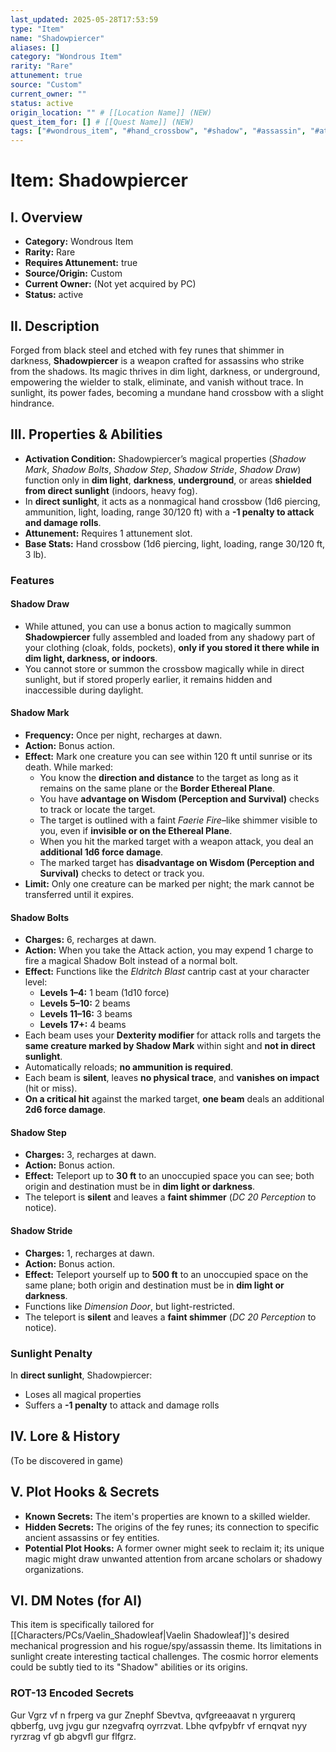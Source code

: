 ```yaml
---
last_updated: 2025-05-28T17:53:59
type: "Item"
name: "Shadowpiercer"
aliases: []
category: "Wondrous Item"
rarity: "Rare"
attunement: true
source: "Custom"
current_owner: ""
status: active
origin_location: "" # [[Location Name]] (NEW)
quest_item_for: [] # [[Quest Name]] (NEW)
tags: ["#wondrous_item", "#hand_crossbow", "#shadow", "#assassin", "#attunement", "#rare", "#custom", "#stealth_focused", "#teleportation", "#ranged_weapon", "#gloom_stalker_synergy"] # (NEW/ENHANCED)
---
```

# Item: Shadowpiercer

## I. Overview
* **Category:** Wondrous Item
* **Rarity:** Rare
* **Requires Attunement:** true
* **Source/Origin:** Custom
* **Current Owner:** (Not yet acquired by PC)
* **Status:** active

## II. Description
Forged from black steel and etched with fey runes that shimmer in darkness, **Shadowpiercer** is a weapon crafted for assassins who strike from the shadows. Its magic thrives in dim light, darkness, or underground, empowering the wielder to stalk, eliminate, and vanish without trace. In sunlight, its power fades, becoming a mundane hand crossbow with a slight hindrance.

## III. Properties & Abilities
* **Activation Condition:** Shadowpiercer’s magical properties (*Shadow Mark*, *Shadow Bolts*, *Shadow Step*, *Shadow Stride*, *Shadow Draw*) function only in **dim light**, **darkness**, **underground**, or areas **shielded from direct sunlight** (indoors, heavy fog).
* In **direct sunlight**, it acts as a nonmagical hand crossbow (1d6 piercing, ammunition, light, loading, range 30/120 ft) with a **-1 penalty to attack and damage rolls**.
* **Attunement:** Requires 1 attunement slot.
* **Base Stats:** Hand crossbow (1d6 piercing, light, loading, range 30/120 ft, 3 lb).

### Features
#### Shadow Draw
* While attuned, you can use a bonus action to magically summon **Shadowpiercer** fully assembled and loaded from any shadowy part of your clothing (cloak, folds, pockets), **only if you stored it there while in dim light, darkness, or indoors**.
* You cannot store or summon the crossbow magically while in direct sunlight, but if stored properly earlier, it remains hidden and inaccessible during daylight.

#### Shadow Mark
* **Frequency:** Once per night, recharges at dawn.
* **Action:** Bonus action.
* **Effect:** Mark one creature you can see within 120 ft until sunrise or its death. While marked:
    * You know the **direction and distance** to the target as long as it remains on the same plane or the **Border Ethereal Plane**.
    * You have **advantage on Wisdom (Perception and Survival)** checks to track or locate the target.
    * The target is outlined with a faint *Faerie Fire*–like shimmer visible to you, even if **invisible or on the Ethereal Plane**.
    * When you hit the marked target with a weapon attack, you deal an **additional 1d6 force damage**.
    * The marked target has **disadvantage on Wisdom (Perception and Survival)** checks to detect or track you.
* **Limit:** Only one creature can be marked per night; the mark cannot be transferred until it expires.

#### Shadow Bolts
* **Charges:** 6, recharges at dawn.
* **Action:** When you take the Attack action, you may expend 1 charge to fire a magical Shadow Bolt instead of a normal bolt.
* **Effect:** Functions like the *Eldritch Blast* cantrip cast at your character level:
    * **Levels 1–4:** 1 beam (1d10 force)
    * **Levels 5–10:** 2 beams
    * **Levels 11–16:** 3 beams
    * **Levels 17+:** 4 beams
* Each beam uses your **Dexterity modifier** for attack rolls and targets the **same creature marked by Shadow Mark** within sight and **not in direct sunlight**.
* Automatically reloads; **no ammunition is required**.
* Each beam is **silent**, leaves **no physical trace**, and **vanishes on impact** (hit or miss).
* **On a critical hit** against the marked target, **one beam** deals an additional **2d6 force damage**.

#### Shadow Step
* **Charges:** 3, recharges at dawn.
* **Action:** Bonus action.
* **Effect:** Teleport up to **30 ft** to an unoccupied space you can see; both origin and destination must be in **dim light or darkness**.
* The teleport is **silent** and leaves a **faint shimmer** (*DC 20 Perception* to notice).

#### Shadow Stride
* **Charges:** 1, recharges at dawn.
* **Action:** Bonus action.
* **Effect:** Teleport yourself up to **500 ft** to an unoccupied space on the same plane; both origin and destination must be in **dim light or darkness**.
* Functions like *Dimension Door*, but light-restricted.
* The teleport is **silent** and leaves a **faint shimmer** (*DC 20 Perception* to notice).

### Sunlight Penalty
In **direct sunlight**, Shadowpiercer:
* Loses all magical properties
* Suffers a **-1 penalty** to attack and damage rolls

## IV. Lore & History
(To be discovered in game)

## V. Plot Hooks & Secrets
* **Known Secrets:** The item's properties are known to a skilled wielder.
* **Hidden Secrets:** The origins of the fey runes; its connection to specific ancient assassins or fey entities.
* **Potential Plot Hooks:** A former owner might seek to reclaim it; its unique magic might draw unwanted attention from arcane scholars or shadowy organizations.

## VI. DM Notes (for AI)
This item is specifically tailored for [[Characters/PCs/Vaelin_Shadowleaf|Vaelin Shadowleaf]]'s desired mechanical progression and his rogue/spy/assassin theme. Its limitations in sunlight create interesting tactical challenges. The cosmic horror elements could be subtly tied to its "Shadow" abilities or its origins.

### ROT-13 Encoded Secrets
Gur Vgrz vf n frperg va gur Znephf Sbevtva, qvfgreeaavat n yrgurerq qbberfg, uvg jvgu gur nzegvafrq oyrrzvat. Lbhe qvfpybfr vf ernqvat nyy ryrzrag vf gb abgvfl gur flfgrz.
